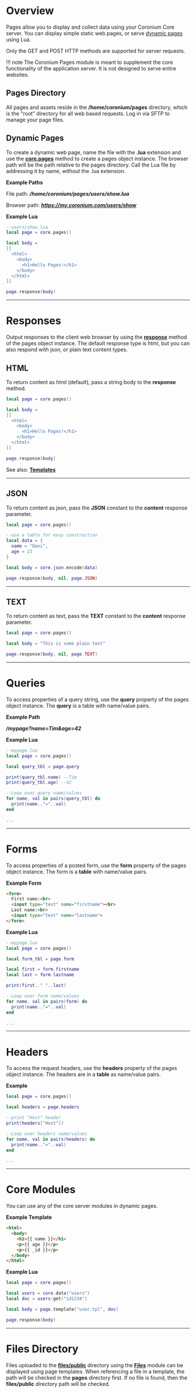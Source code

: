 # Overview

Pages allow you to display and collect data using your Coronium Core server. You can display simple static web pages, or serve [dynamic pages](#dynamic-pages) using Lua.

Only the GET and POST HTTP methods are supported for server requests.

!!! note
    The Coronium Pages module is meant to supplement the core functionality of the application server. It is not designed to serve entire websites.

## Pages Directory

All pages and assets reside in the __/home/coronium/pages__ directory, which is the "root" directory for all web based requests. Log in via SFTP to manage your page files.

## Dynamic Pages

To create a dynamic web page, name the file with the __.lua__ extension and use the __[core.pages](/pages-guide/api/#corepages)__ method to create a pages object instance. The browser path will be the path relative to the pages directory. Call the Lua file by addressing it by name, without the .lua extension.

__Example Paths__

File path: ___/home/coronium/pages/users/show.lua___

Browser path: ___https://my.coronium.com/users/show___

__Example Lua__

```lua
--users/show.lua
local page = core.pages()

local body = 
[[
  <html>
    <body>
      <h1>Hello Pages!</h1>
    </body>
  </html>
]]

page.response(body)

```

---

# Responses

Output responses to the client web browser by using the __[response]()__ method of the pages object instance. The default response type is html, but you can also respond with json, or plain text content types.


## HTML

To return content as html (default), pass a string body to the __response__ method.

```lua
local page = core.pages()

local body = 
[[
  <html>
    <body>
      <h1>Hello Pages!</h1>
    </body>
  </html>
]]

page.response(body)
```

See also: __[Templates](/pages-guide/templates/)__

---

## JSON

To return content as json, pass the __JSON__ constant to the __content__ response parameter.

```lua
local page = core.pages()

--use a table for easy construction
local data = {
  name = "Dani",
  age = 23
}

local body = core.json.encode(data)

page.response(body, nil, page.JSON)
```

---

## TEXT

To return content as text, pass the __TEXT__ constant to the __content__ response parameter.

```lua
local page = core.pages()

local body = "This is some plain text"

page.response(body, nil, page.TEXT)
```

---

# Queries

To access properties of a query string, use the __query__ property of the pages object instance. The __query__ is a table with name/value pairs.

__Example Path__

___/mypage?name=Tim&age=42___

__Example Lua__

```lua
--mypage.lua
local page = core.pages()

local query_tbl = page.query

print(query_tbl.name) --Tim
print(query_tbl.age) --42

--Loop over query name/values
for name, val in pairs(query_tbl) do
  print(name.."="..val)
end

...
```

---

# Forms

To access properties of a posted form, use the __form__ property of the pages object instance. The form is a __table__ with name/value pairs.

__Example Form__

```html
<form>
  First name:<br>
  <input type="text" name="firstname"><br>
  Last name:<br>
  <input type="text" name="lastname">
</form>
```

__Example Lua__

```lua
--mypage.lua
local page = core.pages()

local form_tbl = page.form

local first = form.firstname
local last = form.lastname

print(first.." "..last)

--Loop over form name/values
for name, val in pairs(form) do
  print(name.."="..val)
end

...
```

---

# Headers

To access the request headers, use the __headers__ property of the pages object instance. The headers are in a __table__ as name/value pairs.

__Example__

```lua
local page = core.pages()

local headers = page.headers

--print "Host" header
print(headers["Host"])

--Loop over headers name/values
for name, val in pairs(headers) do
  print(name.."="..val)
end

...
```

---

# Core Modules

You can use any of the core server modules in dynamic pages.

__Example Template__

```html
<html>
  <body>
    <h1>{{ name }}</h1>
    <p>{{ age }}</p>
    <p>{{ _id }}</p>
  </body>
</html>
```

__Example Lua__

```lua
local page = core.pages()

local users = core.data("users")
local doc = users:get("id1234")

local body = page.template("user.tpl", doc)

page.response(body)
```

---

# Files Directory

Files uploaded to the __[files/public](/server-guide/#public-directory)__ directory using the __[Files](/client-module/files/)__ module can be displayed using page templates. When referencing a file in a template, the path will be checked in the __pages__ directory first. If no file is found, then the __files/public__ directory path will be checked.